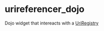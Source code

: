 # urireferencer_dojo

Dojo widget that intereacts with a [UriRegistry](https://github.com/OnroerendErfgoed/uriregistry)

